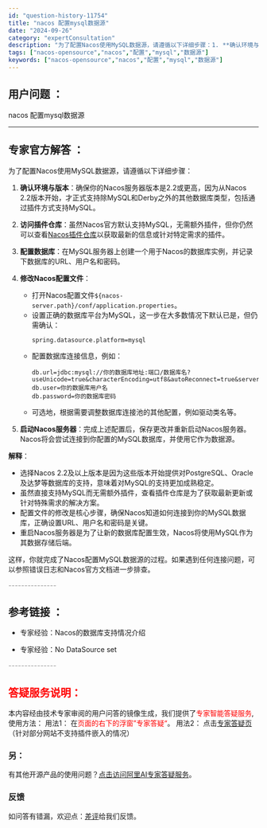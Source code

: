 ```yaml
---
id: "question-history-11754"
title: "nacos 配置mysql数据源"
date: "2024-09-26"
category: "expertConsultation"
description: "为了配置Nacos使用MySQL数据源，请遵循以下详细步骤：1. **确认环境与版本**：确保你的Nacos服务器版本是2.2或更高，因为从Nacos 2.2版本开始，才正式支持除MySQL和Derby之外的其他数据库类型，包括通过插件方式支持MySQL。2. **访问插件仓库**：虽然Nacos官"
tags: ["nacos-opensource","nacos","配置","mysql","数据源"]
keywords: ["nacos-opensource","nacos","配置","mysql","数据源"]
---
```


## 用户问题 ： 
 nacos 配置mysql数据源  

---------------
## 专家官方解答 ：

为了配置Nacos使用MySQL数据源，请遵循以下详细步骤：

1. **确认环境与版本**：确保你的Nacos服务器版本是2.2或更高，因为从Nacos 2.2版本开始，才正式支持除MySQL和Derby之外的其他数据库类型，包括通过插件方式支持MySQL。

2. **访问插件仓库**：虽然Nacos官方默认支持MySQL，无需额外插件，但你仍然可以查看[Nacos插件仓库](https://github.com/nacos-group/nacos-plugin)以获取最新的信息或针对特定需求的插件。

3. **配置数据库**：在MySQL服务器上创建一个用于Nacos的数据库实例，并记录下数据库的URL、用户名和密码。

4. **修改Nacos配置文件**：
   - 打开Nacos配置文件`${nacos-server.path}/conf/application.properties`。
   - 设置正确的数据库平台为MySQL，这一步在大多数情况下默认已是，但仍需确认：
     ```
     spring.datasource.platform=mysql
     ```
   - 配置数据库连接信息，例如：
     ```
     db.url=jdbc:mysql://你的数据库地址:端口/数据库名?useUnicode=true&characterEncoding=utf8&autoReconnect=true&serverTimezone=UTC
     db.user=你的数据库用户名
     db.password=你的数据库密码
     ```
   - 可选地，根据需要调整数据库连接池的其他配置，例如驱动类名等。

5. **启动Nacos服务器**：完成上述配置后，保存更改并重新启动Nacos服务器。Nacos将会尝试连接到你配置的MySQL数据库，并使用它作为数据源。

**解释**：
- 选择Nacos 2.2及以上版本是因为这些版本开始提供对PostgreSQL、Oracle及达梦等数据库的支持，意味着对MySQL的支持更加成熟稳定。
- 虽然直接支持MySQL而无需额外插件，查看插件仓库是为了获取最新更新或针对特殊需求的解决方案。
- 配置文件的修改是核心步骤，确保Nacos知道如何连接到你的MySQL数据库，正确设置URL、用户名和密码是关键。
- 重启Nacos服务器是为了让新的数据库配置生效，Nacos将使用MySQL作为其数据存储后端。

这样，你就完成了Nacos配置MySQL数据源的过程。如果遇到任何连接问题，可以参照错误日志和Nacos官方文档进一步排查。


<font color="#949494">---------------</font> 


## 参考链接 ：

* 专家经验：Nacos的数据库支持情况介绍 
 
 * 专家经验：No DataSource set 


 <font color="#949494">---------------</font> 
 


## <font color="#FF0000">答疑服务说明：</font> 

本内容经由技术专家审阅的用户问答的镜像生成，我们提供了<font color="#FF0000">专家智能答疑服务</font>,使用方法：
用法1： 在<font color="#FF0000">页面的右下的浮窗”专家答疑“</font>。
用法2： 点击[专家答疑页](https://answer.opensource.alibaba.com/docs/intro)（针对部分网站不支持插件嵌入的情况）
### 另：


有其他开源产品的使用问题？[点击访问阿里AI专家答疑服务](https://answer.opensource.alibaba.com/docs/intro)。
### 反馈
如问答有错漏，欢迎点：[差评](https://ai.nacos.io/user/feedbackByEnhancerGradePOJOID?enhancerGradePOJOId=13781)给我们反馈。
